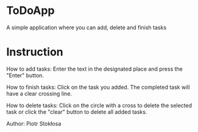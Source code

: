 # ToDoApp
A simple application where you can add, delete and finish tasks

# Instruction
How to add tasks:
Enter the text in the designated place and press the "Enter" button.

How to finish tasks:
Click on the task you added. The completed task will have a clear crossing line.

How to delete tasks:
Click on the circle with a cross to delete the selected task or click the "clear" button to delete all added tasks.

Author: Piotr Stokłosa
